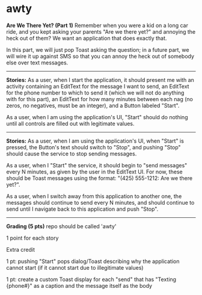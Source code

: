 # awty

**Are We There Yet? (Part 1)**
Remember when you were a kid on a long car ride, and you kept asking your parents "Are we there yet?" and annoying the heck out of them? We want an application that does exactly that.

In this part, we will just pop Toast asking the question; in a future part, we will wire it up against SMS so that you can annoy the heck out of somebody else over text messages.

------------------------------------------------------------------------

**Stories:**
As a user, when I start the application, it should present me with an activity containing an EditText for the message I want to send, an EditText for the phone number to which to send it (which we will not do anything with for this part), an EditText for how many minutes between each nag (no zeros, no negatives, must be an integer), and a Button labeled "Start".

As a user, when I am using the application's UI, "Start" should do nothing until all controls are filled out with legitimate values.

----------------------------------------------------------------------------
**Stories:**
As a user, when I am using the application's UI, when "Start" is pressed, the Button's text should switch to "Stop", and pushing "Stop" should cause the service to stop sending messages.

As a user, when I "Start" the service, it should begin to "send messages" every N minutes, as given by the user in the EditText UI. For now, these should be Toast messages using the format: "(425) 555-1212: Are we there yet?".

As a user, when I switch away from this application to another one, the messages should continue to send every N minutes, and should continue to send until I navigate back to this application and push "Stop".

------------------------------------------------------------------
**Grading (5 pts)**
repo should be called 'awty'

1 point for each story

Extra credit

1 pt: pushing "Start" pops dialog/Toast describing why the application cannot start (if it cannot start due to illegitimate values)

1 pt: create a custom Toast display for each "send" that has "Texting {phone#}" as a caption and the message itself as the body
